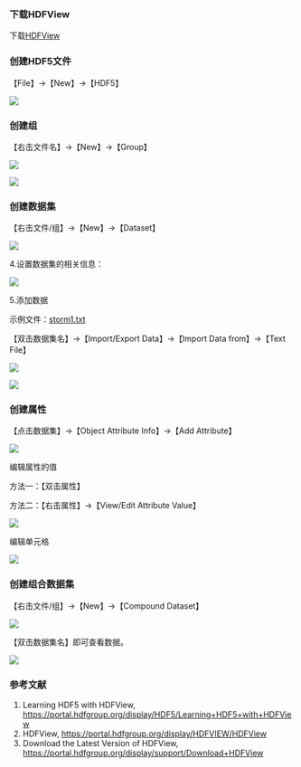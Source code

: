 ### 下载HDFView

下载[HDFView](https://portal.hdfgroup.org/display/support/Download+HDFView)

### 创建HDF5文件

【File】→【New】→【HDF5】

![](../../img/hdf5-hdfview-create-new-file.png)

### 创建组

【右击文件名】→【New】→【Group】

![](../../img/hdf5-hdfview-create-group.png)

![](../../img/hdf5-hdfview-create-group2.png)

### 创建数据集

【右击文件/组】→【New】→【Dataset】

![](../../img/hdf5-hdfview-create-dataset-menu.png)

4.设置数据集的相关信息：

![](../../img/hdf5-hdfview-create-dataset-window.png)

5.添加数据

示例文件：[storm1.txt](https://support.hdfgroup.org/ftp/HDF5/examples/files/tutorial/storm1.txt)

【双击数据集名】→【Import/Export Data】→【Import Data from】→【Text File】

![](../../img/hdf5-hdfview-dataset-import.png)

![](../../img/hdf5-hdfview-dataset-display.png)

### 创建属性

【点击数据集】→【Object Attribute Info】→【Add Attribute】

![](../../img/hdf5-hdfview-create-attribute.png)

编辑属性的值

方法一：【双击属性】

方法二：【右击属性】→【View/Edit Attribute Value】

![](../../img/hdf5-hdfview-attribute-edit.png)

编辑单元格

![](../../img/hdf5-hdfview-attribute-edit2.png)

### 创建组合数据集

【右击文件/组】→【New】→【Compound Dataset】

![](../../img/hdf5-hdfview-new-compound-dataset.png)

【双击数据集名】即可查看数据。

![](../../img/hdf5-hdfview-compound-dataset-display.png)

### 参考文献

1. Learning HDF5 with HDFView, https://portal.hdfgroup.org/display/HDF5/Learning+HDF5+with+HDFView
2. HDFView, https://portal.hdfgroup.org/display/HDFVIEW/HDFView
3. Download the Latest Version of HDFView, https://portal.hdfgroup.org/display/support/Download+HDFView
